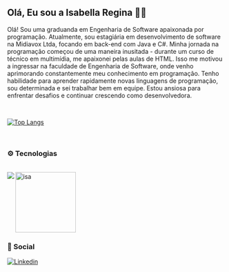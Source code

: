 ## Olá, Eu sou a Isabella Regina 👋🏽 
Olá! Sou uma graduanda em Engenharia de Software apaixonada por programação. Atualmente, sou estagiária em desenvolvimento de software na Midiavox Ltda, focando em back-end com Java e C#. Minha jornada na programação começou de uma maneira inusitada - durante um curso de técnico em multimídia, me apaixonei pelas aulas de HTML. Isso me motivou a ingressar na faculdade de Engenharia de Software, onde venho aprimorando constantemente meu conhecimento em programação. Tenho habilidade para aprender rapidamente novas linguagens de programação, sou determinada e sei trabalhar bem em equipe. Estou ansiosa para enfrentar desafios e continuar crescendo como desenvolvedora.

<br>

[![Top Langs](https://github-readme-stats.vercel.app/api/top-langs/?username=isaaregina&layout=compact&theme=dark)](https://github.com/isaaregina)

<br>

### ⚙️ Tecnologias
<div style= "display:inline-block"> <br>
<img src="https://devicons.dev.br/icons?icon=HTML,CSS,JavaScript,Java,Spring,CS,C,DotNet&theme=dark" />
<img align=right src="https://github.com/isaaregina/isaaregina/assets/114022518/27a821cc-d26a-4971-a2a4-649adb7f314c" alt="isa" width=140 />
</div>


<br>

### 💫 Social
[![Linkedin](https://img.shields.io/badge/LinkedIn-0077B5?style=for-the-badge&logo=linkedin&logoColor=white)](https://www.linkedin.com/in/isabella-regina-019222238/)
